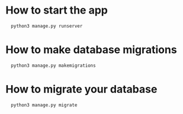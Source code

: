 # How to start the app

```bash
  python3 manage.py runserver
```

# How to make database migrations

```bash
  python3 manage.py makemigrations
```

# How to migrate your database

```bash
  python3 manage.py migrate
```
